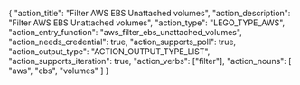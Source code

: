 {
"action_title": "Filter AWS EBS Unattached volumes",
"action_description": "Filter AWS EBS Unattached volumes",
"action_type": "LEGO_TYPE_AWS",
"action_entry_function": "aws_filter_ebs_unattached_volumes",
"action_needs_credential": true,
"action_supports_poll": true,
"action_output_type": "ACTION_OUTPUT_TYPE_LIST",
"action_supports_iteration": true,
"action_verbs": ["filter"],
"action_nouns": [
"aws",
"ebs",
"volumes"
]
}
